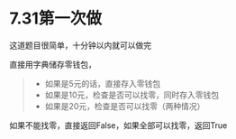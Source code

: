 # 7.31第一次做

这道题目很简单，十分钟以内就可以做完

直接用字典储存零钱包，

>+ 如果是5元的话，直接存入零钱包
>+ 如果是10元，检查是否可以找零，同时存入零钱包
>+ 如果是20元，检查是否可以找零（两种情况）

如果不能找零，直接返回False，如果全部可以找零，返回True
